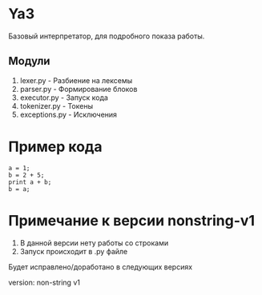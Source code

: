 # Ya3
Базовый интерпретатор, для подробного показа работы.

## Модули
1. lexer.py - Разбиение на лексемы
2. parser.py - Формирование блоков
3. executor.py -  Запуск кода
4. tokenizer.py - Токены
5. exceptions.py - Исключения

# Пример кода
```
a = 1;
b = 2 + 5;
print a + b;
b = a;
```

# **Примечание к версии nonstring-v1**
1. В данной версии нету работы со строками
2. Запуск происходит в .py файле

Будет исправлено/доработано в следующих версиях

version: non-string v1

